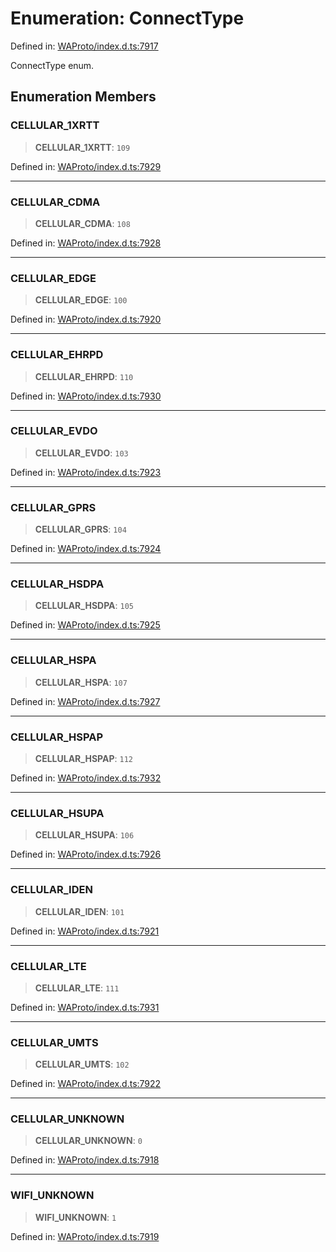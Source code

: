 # Enumeration: ConnectType

Defined in: [WAProto/index.d.ts:7917](https://github.com/Fokusdotid/Baileys/blob/9c9f1957de7ce603966b24b846f4c15d5de9bbcf/WAProto/index.d.ts#L7917)

ConnectType enum.

## Enumeration Members

### CELLULAR\_1XRTT

> **CELLULAR\_1XRTT**: `109`

Defined in: [WAProto/index.d.ts:7929](https://github.com/Fokusdotid/Baileys/blob/9c9f1957de7ce603966b24b846f4c15d5de9bbcf/WAProto/index.d.ts#L7929)

***

### CELLULAR\_CDMA

> **CELLULAR\_CDMA**: `108`

Defined in: [WAProto/index.d.ts:7928](https://github.com/Fokusdotid/Baileys/blob/9c9f1957de7ce603966b24b846f4c15d5de9bbcf/WAProto/index.d.ts#L7928)

***

### CELLULAR\_EDGE

> **CELLULAR\_EDGE**: `100`

Defined in: [WAProto/index.d.ts:7920](https://github.com/Fokusdotid/Baileys/blob/9c9f1957de7ce603966b24b846f4c15d5de9bbcf/WAProto/index.d.ts#L7920)

***

### CELLULAR\_EHRPD

> **CELLULAR\_EHRPD**: `110`

Defined in: [WAProto/index.d.ts:7930](https://github.com/Fokusdotid/Baileys/blob/9c9f1957de7ce603966b24b846f4c15d5de9bbcf/WAProto/index.d.ts#L7930)

***

### CELLULAR\_EVDO

> **CELLULAR\_EVDO**: `103`

Defined in: [WAProto/index.d.ts:7923](https://github.com/Fokusdotid/Baileys/blob/9c9f1957de7ce603966b24b846f4c15d5de9bbcf/WAProto/index.d.ts#L7923)

***

### CELLULAR\_GPRS

> **CELLULAR\_GPRS**: `104`

Defined in: [WAProto/index.d.ts:7924](https://github.com/Fokusdotid/Baileys/blob/9c9f1957de7ce603966b24b846f4c15d5de9bbcf/WAProto/index.d.ts#L7924)

***

### CELLULAR\_HSDPA

> **CELLULAR\_HSDPA**: `105`

Defined in: [WAProto/index.d.ts:7925](https://github.com/Fokusdotid/Baileys/blob/9c9f1957de7ce603966b24b846f4c15d5de9bbcf/WAProto/index.d.ts#L7925)

***

### CELLULAR\_HSPA

> **CELLULAR\_HSPA**: `107`

Defined in: [WAProto/index.d.ts:7927](https://github.com/Fokusdotid/Baileys/blob/9c9f1957de7ce603966b24b846f4c15d5de9bbcf/WAProto/index.d.ts#L7927)

***

### CELLULAR\_HSPAP

> **CELLULAR\_HSPAP**: `112`

Defined in: [WAProto/index.d.ts:7932](https://github.com/Fokusdotid/Baileys/blob/9c9f1957de7ce603966b24b846f4c15d5de9bbcf/WAProto/index.d.ts#L7932)

***

### CELLULAR\_HSUPA

> **CELLULAR\_HSUPA**: `106`

Defined in: [WAProto/index.d.ts:7926](https://github.com/Fokusdotid/Baileys/blob/9c9f1957de7ce603966b24b846f4c15d5de9bbcf/WAProto/index.d.ts#L7926)

***

### CELLULAR\_IDEN

> **CELLULAR\_IDEN**: `101`

Defined in: [WAProto/index.d.ts:7921](https://github.com/Fokusdotid/Baileys/blob/9c9f1957de7ce603966b24b846f4c15d5de9bbcf/WAProto/index.d.ts#L7921)

***

### CELLULAR\_LTE

> **CELLULAR\_LTE**: `111`

Defined in: [WAProto/index.d.ts:7931](https://github.com/Fokusdotid/Baileys/blob/9c9f1957de7ce603966b24b846f4c15d5de9bbcf/WAProto/index.d.ts#L7931)

***

### CELLULAR\_UMTS

> **CELLULAR\_UMTS**: `102`

Defined in: [WAProto/index.d.ts:7922](https://github.com/Fokusdotid/Baileys/blob/9c9f1957de7ce603966b24b846f4c15d5de9bbcf/WAProto/index.d.ts#L7922)

***

### CELLULAR\_UNKNOWN

> **CELLULAR\_UNKNOWN**: `0`

Defined in: [WAProto/index.d.ts:7918](https://github.com/Fokusdotid/Baileys/blob/9c9f1957de7ce603966b24b846f4c15d5de9bbcf/WAProto/index.d.ts#L7918)

***

### WIFI\_UNKNOWN

> **WIFI\_UNKNOWN**: `1`

Defined in: [WAProto/index.d.ts:7919](https://github.com/Fokusdotid/Baileys/blob/9c9f1957de7ce603966b24b846f4c15d5de9bbcf/WAProto/index.d.ts#L7919)
